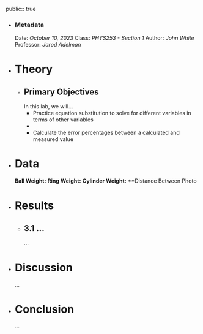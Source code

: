 public:: true

- ### Metadata
  Date: *October 10, 2023*
  Class: *PHYS253 - Section 1*
  Author: *John White*
  Professor: *Jarod Adelman*
- # Theory
	- ## Primary Objectives
	  In this lab, we will...
	  * Practice equation substitution to solve for different variables in terms of other variables
	  * 
	  * Calculate the error percentages between a calculated and measured value
- # Data
  **Ball Weight:** 
  **Ring Weight:** 
  **Cylinder Weight:** 
  **Distance Between Photo
- # Results
	- ## 3.1 ...
	  ...
- # Discussion
  ...
- # Conclusion
  ...